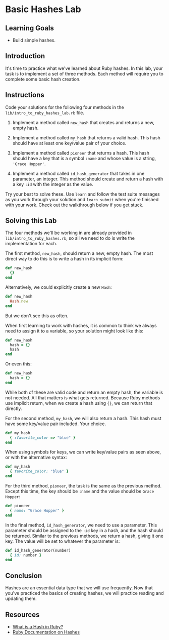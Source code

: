 # Basic Hashes Lab

## Learning Goals

- Build simple hashes.

## Introduction

It's time to practice what we've learned about Ruby hashes. In this lab, your
task is to implement a set of three methods. Each method will require you to
complete some basic hash creation.

## Instructions

Code your solutions for the following four methods in the
`lib/intro_to_ruby_hashes_lab.rb` file.

1. Implement a method called `new_hash` that creates and returns a new, empty
   hash.

2. Implement a method called `my_hash` that returns a valid hash. This hash should
   have at least one key/value pair of your choice.

3. Implement a method called `pioneer` that returns a hash. This hash should have a
   key that is a symbol `:name` and whose value is a string, `'Grace Hopper'`.

4. Implement a method called `id_hash_generator` that takes in one parameter, an
   integer. This method should create and return a hash with a key `:id` with
   the integer as the value.

Try your best to solve these. Use `learn` and follow the test suite messages as
you work through your solution and `learn submit` when you're finished with your
work. Check out the walkthrough below if you get stuck.

## Solving this Lab

The four methods we'll be working in are already provided in
`lib/intro_to_ruby_hashes.rb`, so all we need to do is write the implementation
for each.

The first method, `new_hash`, should return a new, empty hash. The most direct way
to do this is to write a hash in its implicit form:

```rb
def new_hash
  {}
end
```

Alternatively, we could explicitly create a new `Hash`:

```rb
def new_hash
  Hash.new
end
```

But we don't see this as often.

When first learning to work with hashes, it is common to think we always need to
assign it to a variable, so your solution might look like this:

```rb
def new_hash
  hash = {}
  hash
end
```

Or even this:

```rb
def new_hash
  hash = {}
end
```

While both of these are valid code and return an empty hash, the variable is not
needed. All that matters is what gets returned. Because Ruby methods use
implicit return, when we create a hash using `{}`, we can return that directly.

For the second method, `my_hash`, we will also return a hash. This hash must have some
key/value pair included. Your choice.

```rb
def my_hash
  { :favorite_color => "blue" }
end
```

When using symbols for keys, we can write key/value pairs as seen above, or
with the alternative syntax:

```rb
def my_hash
  { favorite_color: "blue" }
end
```

For the third method, `pioneer`, the task is the same as the previous method.
Except this time, the key should be `:name` and the value should be `Grace
Hopper`:

```rb
def pioneer
  { name: "Grace Hopper" }
end
```

In the final method, `id_hash_generator`, we need to use a parameter. This
parameter should be assigned to the `:id` key in a hash, and the hash should be
returned. Similar to the previous methods, we return a hash, giving it one key.
The value will be set to whatever the parameter is:

```rb
def id_hash_generator(number)
  { id: number }
end
```

## Conclusion

Hashes are an essential data type that we will use frequently. Now that you've
practiced the basics of creating hashes, we will practice reading and updating
them.

## Resources

- [What is a Hash in Ruby?](http://ruby.about.com/od/rubyfeatures/a/hashes.htm)
- [Ruby Documentation on Hashes](https://ruby-doc.org/core-2.5.1/Hash.html)

[rand]: https://ruby-doc.org/core-2.5.0/Random.html
